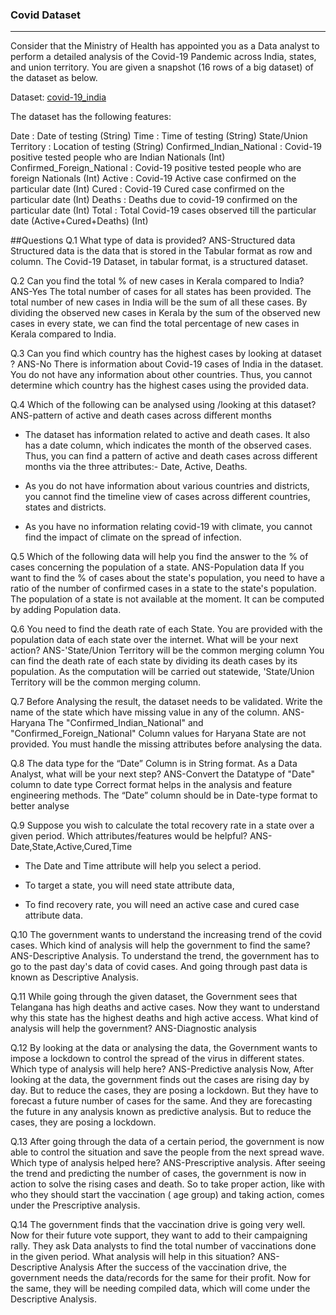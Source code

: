 ### Covid Dataset
***
Consider that the Ministry of Health has appointed you as a Data analyst to perform a detailed analysis of the Covid-19 Pandemic across India, states, and union territory. You are given a snapshot (16 rows of a big dataset) of the dataset as below. 
 
Dataset:
[covid-19_india](https://docs.google.com/spreadsheets/d/1Dyf2Mw5qDVpbUJgftAhh3x-urc3g8rAfEl-HWB_dKMw/edit#gid=1594341051)
 
The dataset has the following features: 
 
Date : Date of testing (String)
Time : Time of testing (String)
State/Union Territory : Location of testing (String)
Confirmed_Indian_National : Covid-19 positive tested people who are Indian Nationals (Int)
Confirmed_Foreign_National : Covid-19 positive tested people who are foreign Nationals (Int)
Active : Covid-19 Active case confirmed on the particular date (Int)
Cured : Covid-19 Cured case confirmed on the particular date (Int)
Deaths : Deaths due to covid-19 confirmed on the particular date (Int)
Total : Total Covid-19 cases observed till the particular date (Active+Cured+Deaths) (Int)

##Questions
Q.1 What type of data is provided?
ANS-Structured data 
Structured data is the data that is stored in the Tabular format as row and column. The Covid-19 Dataset, in tabular format, is a structured dataset.

Q.2 Can you find the total % of new cases in Kerala compared to India?
ANS-Yes
The total number of cases for all states has been provided. The total number of new cases in India will be the sum of all these cases. By dividing the observed new cases in Kerala by the sum of the observed new cases in every state, we can find the total percentage of new cases in Kerala compared to India. 

Q.3 Can you find which country has the highest cases by looking at dataset ?
ANS-No
There is information about Covid-19 cases of India in the dataset. You do not have any information about other countries. Thus, you cannot determine which country has the highest cases using the provided data. 

Q.4 Which of the following can be analysed using /looking at this dataset?
ANS-pattern of active and death cases across different months
- The dataset has information related to active and death cases. It also has a date column, which indicates the month of the observed cases. Thus, you can find a pattern of active and death cases across different months via the three attributes:- Date, Active, Deaths.

- As you do not have information about various countries and districts, you cannot find the timeline view of cases across different countries, states and districts.

- As you have no information relating covid-19 with climate, you cannot find the impact of climate on the spread of infection.

Q.5 Which of the following data will help you find the answer to the % of cases concerning the population of a state.
ANS-Population data
If you want to find the % of cases about the state's population, you need to have a ratio of the number of confirmed cases in a state to the state's population. The population of a state is not available at the moment. It can be computed by adding Population data. 

Q.6 You need to find the death rate of each State. You are provided with the population data of each state over the internet. What will be your next action?
ANS-'State/Union Territory will be the common merging column
You can find the death rate of each state by dividing its death cases by its population. As the computation will be carried out statewide, 'State/Union Territory will be the common merging column.

Q.7 Before Analysing the result, the dataset needs to be validated.
Write the name of the state which have missing value in any of the column.
ANS-Haryana
The "Confirmed_Indian_National" and "Confirmed_Foreign_National" Column values for Haryana State are not provided. You must handle the missing attributes before analysing the data.

Q.8 The data type for the “Date” Column is in String format. As a Data Analyst, what will be your next step?
ANS-Convert the Datatype of "Date" column to date type 
Correct format helps in the analysis and feature engineering methods. The “Date” column should be in Date-type format to better analyse

Q.9 Suppose you wish to calculate the total recovery rate in a state over a given period. Which attributes/features would be helpful?
ANS-Date,State,Active,Cured,Time
- The Date and Time attribute will help you select a 
period. 

- To target a state, you will need state attribute data, 

- To find recovery rate, you will need an active case 
 and cured case attribute data.

Q.10 The government wants to understand the increasing trend of the covid cases. Which kind of analysis will help the government to find the same?
ANS-Descriptive Analysis.
To understand the trend, the government has to go to the past day's data of covid cases. And going through past data is known as Descriptive Analysis. 

Q.11 While going through the given dataset, the Government sees that Telangana has high deaths and active cases. Now they want to understand why this state has the highest deaths and high active access. What kind of analysis will help the government?
ANS-Diagnostic analysis

Q.12 By looking at the data or analysing the data, the Government wants to impose a lockdown to control the spread of the virus in different states. Which type of analysis will help here?
ANS-Predictive analysis
Now, After looking at the data, the government finds out the cases are rising day by day. But to reduce the cases, they are posing a lockdown. But they have to forecast a future number of cases for the same. And they are forecasting the future in any analysis known as predictive analysis. But to reduce the cases, they are posing a lockdown.

Q.13 After going through the data of a certain period, the government is now able to control the situation and save the people from the next spread wave. Which type of analysis helped here?
ANS-Prescriptive analysis.
After seeing the trend and predicting the number of cases, the government is now in action to solve the rising cases and death. So to take proper action, like with who they should start the vaccination ( age group) and taking action, comes under the Prescriptive analysis.

Q.14 The government finds that the vaccination drive is going very well. Now for their future vote support, they want to add to their campaigning rally. They ask Data analysts to find the total number of vaccinations done in the given period. What analysis will help in this situation?
ANS-Descriptive Analysis
After the success of the vaccination drive, the government needs the data/records for the same for their profit. Now for the same, they will be needing compiled data, which will come under the Descriptive Analysis.
